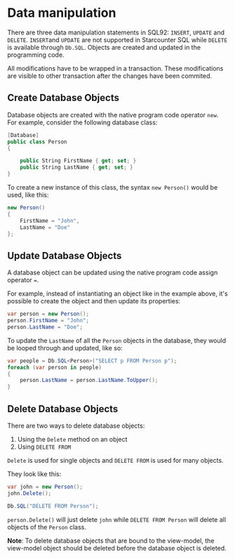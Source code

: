 # Data manipulation

There are three data manipulation statements in SQL92: `INSERT`, `UPDATE` and `DELETE`. `INSERT`and `UPDATE` are not supported in Starcounter SQL while `DELETE` is available through `Db.SQL`. Objects are created and updated in the programming code.

All modifications have to be wrapped in a transaction. These modifications are visible to other transaction after the changes have been commited.

## Create Database Objects

Database objects are created with the native program code operator `new`. For example, consider the following database class:

```cs
[Database]
public class Person
{

    public String FirstName { get; set; }
    public String LastName { get; set; }
}
```

To create a new instance of this class, the syntax `new Person()` would be used, like this:

```cs
new Person()
{
    FirstName = "John",
    LastName = "Doe"
};
```

## Update Database Objects

A database object can be updated using the native program code assign operator `=`.

For example, instead of instantiating an object like in the example above, it's possible to create the object and then update its properties:

```cs
var person = new Person();
person.FirstName = "John";
person.LastName = "Doe";
```

To update the `LastName` of all the `Person` objects in the database, they would be looped through and updated, like so:

```cs
var people = Db.SQL<Person>("SELECT p FROM Person p");
foreach (var person in people)
{
    person.LastName = person.LastName.ToUpper();
}
```

## Delete Database Objects

There are two ways to delete database objects:

1. Using the `Delete` method on an object
2. Using `DELETE FROM`

`Delete` is used for single objects and `DELETE FROM` is used for many objects. 

They look like this:

```cs
var john = new Person();
john.Delete();

Db.SQL("DELETE FROM Person");
```

`person.Delete()` will just delete `john` while `DELETE FROM Person` will delete all objects of the `Person` class. 

**Note**: To delete database objects that are bound to the view-model, the view-model object should be deleted before the database object is deleted.


